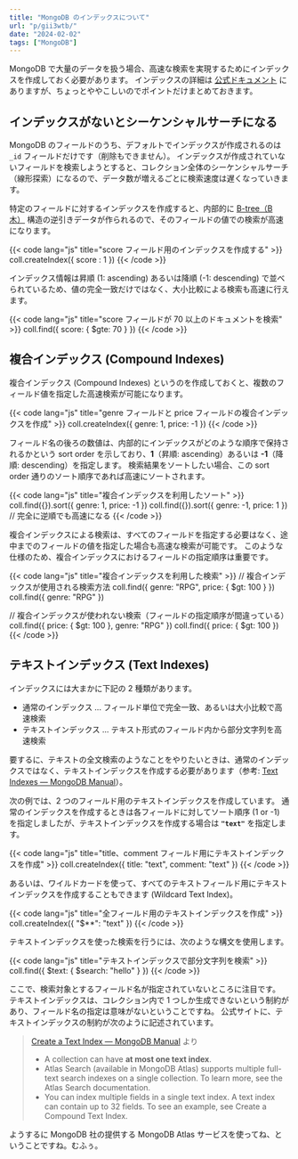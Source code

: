 ```yaml
---
title: "MongoDB のインデックスについて"
url: "p/gii3wtb/"
date: "2024-02-02"
tags: ["MongoDB"]
---
```


MongoDB で大量のデータを扱う場合、高速な検索を実現するためにインデックスを作成しておく必要があります。
インデックスの詳細は [公式ドキュメント](https://www.mongodb.com/docs/manual/indexes/) にありますが、ちょっとややこしいのでポイントだけまとめておきます。


インデックスがないとシーケンシャルサーチになる
----

MongoDB のフィールドのうち、デフォルトでインデックスが作成されるのは `_id` フィールドだけです（削除もできません）。
インデックスが作成されていないフィールドを検索しようとすると、コレクション全体のシーケンシャルサーチ（線形探索）になるので、データ数が増えるごとに検索速度は遅くなっていきます。

特定のフィールドに対するインデックスを作成すると、内部的に [B-tree（B 木）](https://ja.wikipedia.org/wiki/B%E6%9C%A8) 構造の逆引きデータが作られるので、そのフィールドの値での検索が高速になります。

{{< code lang="js" title="score フィールド用のインデックスを作成する" >}}
coll.createIndex({ score : 1 })
{{< /code >}}

インデックス情報は昇順 (1: ascending) あるいは降順 (-1: descending) で並べられているため、値の完全一致だけではなく、大小比較による検索も高速に行えます。

{{< code lang="js" title="score フィールドが 70 以上のドキュメントを検索" >}}
coll.find({ score: { $gte: 70 } })
{{< /code >}}


複合インデックス (Compound Indexes)
----

複合インデックス (Compound Indexes) というのを作成しておくと、複数のフィールド値を指定した高速検索が可能になります。

{{< code lang="js" title="genre フィールドと price フィールドの複合インデックスを作成" >}}
coll.createIndex({ genre: 1, price: -1 })
{{< /code >}}

フィールド名の後ろの数値は、内部的にインデックスがどのような順序で保持されるかという sort order を示しており、__1__（昇順: ascending）あるいは __-1__（降順: descending）を指定します。
検索結果をソートしたい場合、この sort order 通りのソート順序であれば高速にソートされます。

{{< code lang="js" title="複合インデックスを利用したソート" >}}
coll.find({}).sort({ genre: 1, price: -1 })
coll.find({}).sort({ genre: -1, price: 1 })  // 完全に逆順でも高速になる
{{< /code >}}

複合インデックスによる検索は、すべてのフィールドを指定する必要はなく、途中までのフィールドの値を指定した場合も高速な検索が可能です。
このような仕様のため、複合インデックスにおけるフィールドの指定順序は重要です。

{{< code lang="js" title="複合インデックスを利用した検索" >}}
// 複合インデックスが使用される検索方法
coll.find({ genre: "RPG", price: { $gt: 100 } })
coll.find({ genre: "RPG" })

// 複合インデックスが使われない検索（フィールドの指定順序が間違っている）
coll.find({ price: { $gt: 100 }, genre: "RPG" })
coll.find({ price: { $gt: 100 })
{{< /code >}}


テキストインデックス (Text Indexes)
----

インデックスには大まかに下記の 2 種類があります。

- 通常のインデックス ... フィールド単位で完全一致、あるいは大小比較で高速検索
- テキストインデックス ... テキスト形式のフィールド内から部分文字列を高速検索

要するに、テキストの全文検索のようなことをやりたいときは、通常のインデックスではなく、テキストインデックスを作成する必要があります（参考: [Text Indexes — MongoDB Manual](https://www.mongodb.com/docs/manual/core/indexes/index-types/index-text/)）。

次の例では、2 つのフィールド用のテキストインデックスを作成しています。
通常のインデックスを作成するときは各フィールドに対してソート順序 (1 or -1) を指定しましたが、テキストインデックスを作成する場合は __`"text"`__ を指定します。

{{< code lang="js" title="title、comment フィールド用にテキストインデックスを作成" >}}
coll.createIndex({ title: "text", comment: "text" })
{{< /code >}}

あるいは、ワイルドカードを使って、すべてのテキストフィールド用にテキストインデックスを作成することもできます (Wildcard Text Index)。

{{< code lang="js" title="全フィールド用のテキストインデックスを作成" >}}
coll.createIndex({ "$**": "text" })
{{< /code >}}

テキストインデックスを使った検索を行うには、次のような構文を使用します。

{{< code lang="js" title="テキストインデックスで部分文字列を検索" >}}
coll.find({ $text: { $search: "hello" } })
{{< /code >}}

ここで、検索対象とするフィールド名が指定されていないところに注目です。
テキストインデックスは、コレクション内で 1 つしか生成できないという制約があり、フィールド名の指定は意味がないということですね。
公式サイトに、テキストインデックスの制約が次のように記述されています。

> [Create a Text Index — MongoDB Manual](https://www.mongodb.com/docs/manual/core/indexes/index-types/index-text/create-text-index/#about-this-task) より
>
> - A collection can have __at most one text index__.
> - Atlas Search (available in MongoDB Atlas) supports multiple full-text search indexes on a single collection. To learn more, see the Atlas Search documentation.
> - You can index multiple fields in a single text index. A text index can contain up to 32 fields. To see an example, see Create a Compound Text Index.

ようするに MongoDB 社の提供する MongoDB Atlas サービスを使ってね、ということですね。むふぅ。

